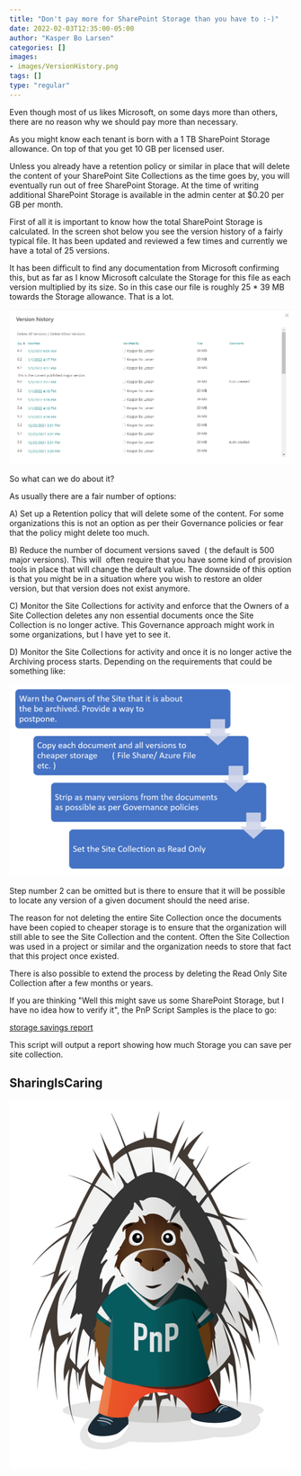 ```yaml
---
title: "Don't pay more for SharePoint Storage than you have to :-)"
date: 2022-02-03T12:35:00-05:00
author: "Kasper Bo Larsen"
categories: []
images:
- images/VersionHistory.png
tags: []
type: "regular"
---
```



Even though most of us likes Microsoft, on some days more than others, there are no reason why we should pay more than necessary.

As you might know each tenant is born with a 1 TB SharePoint Storage allowance. On top of that you get 10 GB per licensed user.

Unless you already have a retention policy or similar in place that will delete the content of your SharePoint Site Collections as the time goes by, you will eventually run out of free SharePoint Storage. At the time of writing additional SharePoint Storage is available in the admin center at $0.20 per GB per month.

First of all it is important to know how the total SharePoint Storage is calculated. In the screen shot below you see the version history of a fairly typical file. It has been updated and reviewed a few times and currently we have a total of 25 versions.

It has been difficult to find any documentation from Microsoft confirming this, but as far as I know Microsoft calculate the Storage for this file as each version multiplied by its size. So in this case our file is roughly 25 \* 39 MB towards the Storage allowance. That is a lot. 

![thumbnail image 1 of blog post titled Don't pay more for SharePoint Storage than you have to ](images/VersionHistory.png)

So what can we do about it?

As usually there are a fair number of options:

A) Set up a Retention policy that will delete some of the content. For some organizations this is not an option as per their Governance policies or fear that the policy might delete too much. 

B) Reduce the number of document versions saved  ( the default is 500 major versions). This will  often require that you have some kind of provision tools in place that will change the default value. The downside of this option is that you might be in a situation where you wish to restore an older version, but that version does not exist anymore.

C) Monitor the Site Collections for activity and enforce that the Owners of a Site Collection deletes any non essential documents once the Site Collection is no longer active. This Governance approach might work in some organizations, but I have yet to see it.

D) Monitor the Site Collections for activity and once it is no longer active the Archiving process starts. Depending on the requirements that could be something like:    

![thumbnail image 2 of blog post titled Don't pay more for SharePoint Storage than you have to ](images/archiveprocess.png)

Step number 2 can be omitted but is there to ensure that it will be possible to locate any version of a given document should the need arise.

The reason for not deleting the entire Site Collection once the documents have been copied to cheaper storage is to ensure that the organization will still able to see the Site Collection and the content. Often the Site Collection was used in a project or similar and the organization needs to store that fact that this project once existed.

There is also possible to extend the process by deleting the Read Only Site Collection after a few months or years.  

If you are thinking "Well this might save us some SharePoint Storage, but I have no idea how to verify it", the PnP Script Samples is the place to go:

[storage savings report](https://pnp.github.io/script-samples/spo-generate-sp-storage-savings-report/README.html)

This script will output a report showing how much Storage you can save per site collection.

## SharingIsCaring

![thumbnail image 3 of blog post titled Don't pay more for SharePoint Storage than you have to ](images/parker.png)
